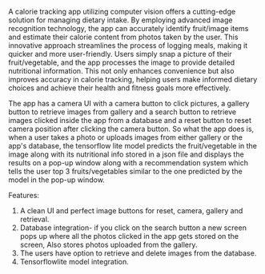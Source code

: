 A calorie tracking app utilizing computer vision offers a cutting-edge solution for managing dietary intake. By employing advanced image recognition technology, the app can accurately identify fruit/image items and estimate their calorie content from photos taken by the user. This innovative approach streamlines the process of logging meals, making it quicker and more user-friendly. Users simply snap a picture of their fruit/vegetable, and the app processes the image to provide detailed nutritional information. This not only enhances convenience but also improves accuracy in calorie tracking, helping users make informed dietary choices and achieve their health and fitness goals more effectively.

The app has a camera UI with a camera button to click pictures, a gallery button to retrieve images from gallery and a search button to retrieve images clicked inside the app from a database and a reset button to reset camera position after clicking the camera button. So what the app does is, when a user takes a photo or uploads images from either gallery or the app's database, the tensorflow lite model predicts the fruit/vegetable in the image along with its nutritional info stored in a json file and displays the results on a pop-up window along with a recommendation system which tells the user top 3 fruits/vegetables similar to the one predicted by the model in the pop-up window.


Features:

1) A clean UI and perfect image buttons for reset, camera, gallery and retrieval.
2) Database integration- if you click on the search button a new screen pops up where all the photos clicked in the app gets stored on the screen, Also stores photos
   uploaded from the gallery.
3) The users have option to retrieve and delete images from the database.
4) Tensorflowlite model integration.
